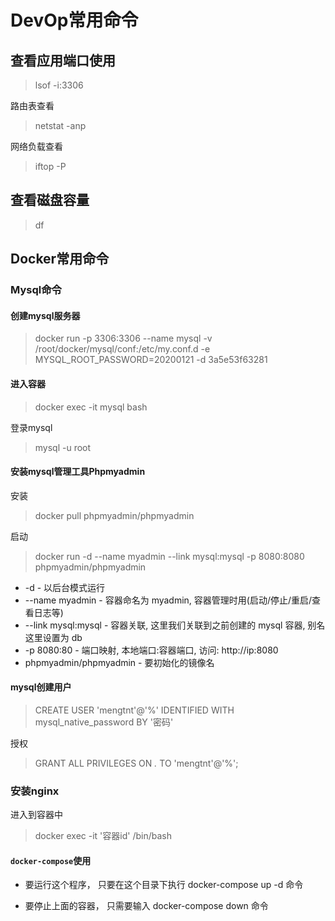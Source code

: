 
# DevOp常用命令

## 查看应用端口使用

> lsof -i:3306

路由表查看
> netstat -anp

网络负载查看

> iftop -P

## 查看磁盘容量

> df

## Docker常用命令

### Mysql命令

#### 创建mysql服务器

> docker run -p 3306:3306 --name mysql -v /root/docker/mysql/conf:/etc/my.conf.d -e MYSQL_ROOT_PASSWORD=20200121 -d 3a5e53f63281

#### 进入容器

>docker exec -it mysql bash

登录mysql
> mysql -u root

#### 安装mysql管理工具Phpmyadmin

安装
> docker pull phpmyadmin/phpmyadmin

启动
> docker run -d --name myadmin --link mysql:mysql -p 8080:8080 phpmyadmin/phpmyadmin

* -d - 以后台模式运行
* --name myadmin - 容器命名为 myadmin, 容器管理时用(启动/停止/重启/查看日志等)
* --link mysql:mysql - 容器关联, 这里我们关联到之前创建的 mysql 容器, 别名这里设置为 db
* -p 8080:80 - 端口映射, 本地端口:容器端口, 访问: http://ip:8080
* phpmyadmin/phpmyadmin - 要初始化的镜像名

#### mysql创建用户

> CREATE USER 'mengtnt'@'%' IDENTIFIED WITH mysql_native_password BY '密码'

授权
> GRANT ALL PRIVILEGES ON *.* TO 'mengtnt'@'%';

### 安装nginx

进入到容器中
> docker exec -it '容器id'  /bin/bash 

#### `docker-compose`使用

* 要运行这个程序， 只要在这个目录下执行 docker-compose up -d 命令

* 要停止上面的容器， 只需要输入 docker-compose down 命令